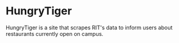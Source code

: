 HungryTiger
===========

HungryTiger is a site that scrapes RIT's data to inform users about restaurants currently open on campus. 
